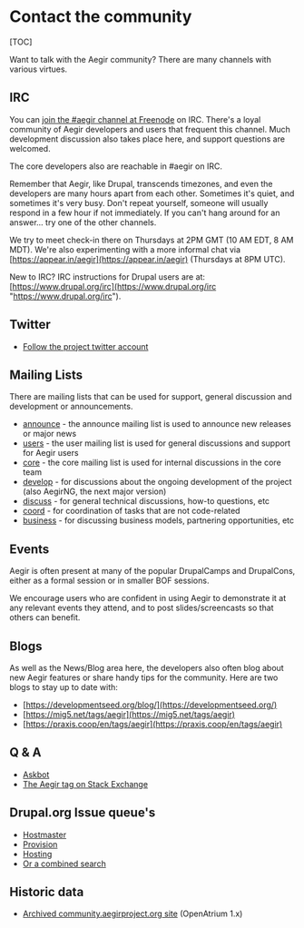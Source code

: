 Contact the community
=====================

[TOC]

Want to talk with the Aegir community? There are many channels with various virtues.

IRC
---

You can [join the #aegir channel at Freenode](http://webchat.freenode.net/?channels=#aegir) on IRC. There's a loyal community of Aegir developers and users that frequent this channel. Much development discussion also takes place here, and support questions are welcomed.

The core developers also are reachable in #aegir on IRC.

Remember that Aegir, like Drupal, transcends timezones, and even the developers are many hours apart from each other. Sometimes it's quiet, and sometimes it's very busy. Don't repeat yourself, someone will usually respond in a few hour if not immediately. If you can't hang around for an answer... try one of the other channels.

We try to meet check-in there on Thursdays at 2PM GMT (10 AM EDT, 8 AM MDT). 
We're also experimenting with a more informal chat via [https://appear.in/aegir](https://appear.in/aegir) (Thursdays at 8PM UTC).

New to IRC? IRC instructions for Drupal users are at: [https://www.drupal.org/irc](https://www.drupal.org/irc "https://www.drupal.org/irc").

Twitter
-------

* [Follow the project twitter account](https://twitter.com/aegirproject)


Mailing Lists
-------------

There are mailing lists that can be used for support, general discussion and development or announcements.

* [announce](https://listes.koumbit.net/cgi-bin/mailman/listinfo/announce-lists.aegirproject.org) - the announce mailing list is used to announce new releases or major news
* [users](https://listes.koumbit.net/cgi-bin/mailman/listinfo/users-lists.aegirproject.org) - the user mailing list is used for general discussions and support for Aegir users
* [core](https://listes.koumbit.net/cgi-bin/mailman/listinfo/core-lists.aegirproject.org) - the core mailing list is used for internal discussions in the core team
* [develop](https://listes.koumbit.net/cgi-bin/mailman/listinfo/develop-aegirproject.org) - for discussions about the ongoing development of the project (also AegirNG, the next major version)
* [discuss](https://listes.koumbit.net/cgi-bin/mailman/listinfo/discuss-aegirproject.org) - for general technical discussions, how-to questions, etc
* [coord](https://listes.koumbit.net/cgi-bin/mailman/listinfo/coord-aegirproject.org) - for coordination of tasks that are not code-related
* [business](https://listes.koumbit.net/cgi-bin/mailman/listinfo/business-aegirproject.org) - for discussing business models, partnering opportunities, etc


Events
------

Aegir is often present at many of the popular DrupalCamps and DrupalCons, either as a formal session or in smaller BOF sessions.

We encourage users who are confident in using Aegir to demonstrate it at any relevant events they attend, and to post slides/screencasts so that others can benefit.


Blogs
-----

As well as the News/Blog area here, the developers also often blog about new Aegir features or share handy tips for the community. Here are two blogs to stay up to date with:

*   [https://developmentseed.org/blog/](https://developmentseed.org/)
*   [https://mig5.net/tags/aegir](https://mig5.net/tags/aegir)
*   [https://praxis.coop/en/tags/aegir](https://praxis.coop/en/tags/aegir)


Q & A
-----

* [Askbot](http://ask.aegir.support/)
* [The Aegir tag on Stack Exchange](http://drupal.stackexchange.com/questions/tagged/aegir)


Drupal.org Issue queue's
------------------------

* [Hostmaster](https://www.drupal.org/project/issues/hostmaster)
* [Provision](https://www.drupal.org/project/issues/provision)
* [Hosting](https://www.drupal.org/project/issues/hosting)
* [Or a combined search](https://www.drupal.org/project/issues?projects=Provision%2C+Hosting%2C+Eldir%2C+Hostmaster+%28Aegir%29%2C+Aegir+Hosting+Git%2C+Aegir+Hosting+Tasks+Extra%2C+Hosting+Site+Backup+Manager%2C+Aegir+Hosting+CiviCRM)


Historic data
-------------

* [Archived community.aegirproject.org site](http://community-archive.aegirproject.org) (OpenAtrium 1.x)
